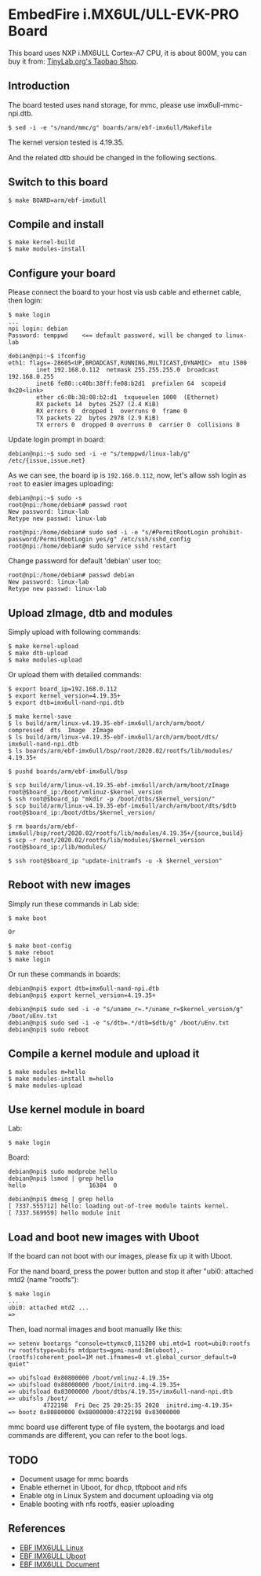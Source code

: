 
# EmbedFire i.MX6UL/ULL-EVK-PRO Board

This board uses NXP i.MX6ULL Cortex-A7 CPU, it is about 800M, you can buy it
from: [TinyLab.org's Taobao Shop](https://shop155917374.taobao.com/).

## Introduction

The board tested uses nand storage, for mmc, please use imx6ull-mmc-npi.dtb.

    $ sed -i -e "s/nand/mmc/g" boards/arm/ebf-imx6ull/Makefile

The kernel version tested is 4.19.35.

And the related dtb should be changed in the following sections.

## Switch to this board

    $ make BOARD=arm/ebf-imx6ull

## Compile and install

    $ make kernel-build
    $ make modules-install

## Configure your board

Please connect the board to your host via usb cable and ethernet cable, then login:

    $ make login
    ...
    npi login: debian
    Password: temppwd    <== default password, will be changed to linux-lab

    debian@npi:~$ ifconfig
    eth1: flags=-28605<UP,BROADCAST,RUNNING,MULTICAST,DYNAMIC>  mtu 1500
            inet 192.168.0.112  netmask 255.255.255.0  broadcast 192.168.0.255
            inet6 fe80::c40b:38ff:fe08:b2d1  prefixlen 64  scopeid 0x20<link>
            ether c6:0b:38:08:b2:d1  txqueuelen 1000  (Ethernet)
            RX packets 14  bytes 2527 (2.4 KiB)
            RX errors 0  dropped 1  overruns 0  frame 0
            TX packets 22  bytes 2978 (2.9 KiB)
            TX errors 0  dropped 0 overruns 0  carrier 0  collisions 0


Update login prompt in board:

    debian@npi:~$ sudo sed -i -e "s/temppwd/linux-lab/g" /etc/{issue,issue.net}

As we can see, the board ip is `192.168.0.112`, now, let's allow ssh login as `root` to easier images uploading:

    debian@npi:~$ sudo -s
    root@npi:/home/debian# passwd root
    New password: linux-lab
    Retype new passwd: linux-lab

    root@npi:/home/debian# sudo sed -i -e "s/#PermitRootLogin prohibit-password/PermitRootLogin yes/g" /etc/ssh/sshd_config
    root@npi:/home/debian# sudo service sshd restart

Change password for default 'debian' user too:

    root@npi:/home/debian# passwd debian
    New password: linux-lab
    Retype new passwd: linux-lab

## Upload zImage, dtb and modules

Simply upload with following commands:

    $ make kernel-upload
    $ make dtb-upload
    $ make modules-upload

Or upload them with detailed commands:

    $ export board_ip=192.168.0.112
    $ export kernel_version=4.19.35+
    $ export dtb=imx6ull-nand-npi.dtb

    $ make kernel-save
    $ ls build/arm/linux-v4.19.35-ebf-imx6ull/arch/arm/boot/
    compressed  dts  Image  zImage
    $ ls build/arm/linux-v4.19.35-ebf-imx6ull/arch/arm/boot/dts/
    imx6ull-nand-npi.dtb
    $ ls boards/arm/ebf-imx6ull/bsp/root/2020.02/rootfs/lib/modules/
    4.19.35+

    $ pushd boards/arm/ebf-imx6ull/bsp

    $ scp build/arm/linux-v4.19.35-ebf-imx6ull/arch/arm/boot/zImage root@$board_ip:/boot/vmlinuz-$kernel_version
    $ ssh root@$board_ip "mkdir -p /boot/dtbs/$kernel_version/"
    $ scp build/arm/linux-v4.19.35-ebf-imx6ull/arch/arm/boot/dts/$dtb root@$board_ip:/boot/dtbs/$kernel_version/

    $ rm boards/arm/ebf-imx6ull/bsp/root/2020.02/rootfs/lib/modules/4.19.35+/{source,build}
    $ scp -r root/2020.02/rootfs/lib/modules/$kernel_version root@$board_ip:/lib/modules/

    $ ssh root@$board_ip "update-initramfs -u -k $kernel_version"

## Reboot with new images

Simply run these commands in Lab side:

    $ make boot

    Or

    $ make boot-config
    $ make reboot
    $ make login

Or run these commands in boards:

    debian@npi$ export dtb=imx6ull-nand-npi.dtb
    debian@npi$ export kernel_version=4.19.35+

    debian@npi$ sudo sed -i -e "s/uname_r=.*/uname_r=$kernel_version/g" /boot/uEnv.txt
    debian@npi$ sudo sed -i -e "s/dtb=.*/dtb=$dtb/g" /boot/uEnv.txt
    debian@npi$ sudo reboot

## Compile a kernel module and upload it

    $ make modules m=hello
    $ make modules-install m=hello
    $ make modules-upload

## Use kernel module in board

Lab:

    $ make login

Board:

    debian@npi$ sudo modprobe hello
    debian@npi$ lsmod | grep hello
    hello                  16384  0

    debian@npi$ dmesg | grep hello
    [ 7337.555712] hello: loading out-of-tree module taints kernel.
    [ 7337.569959] hello module init

## Load and boot new images with Uboot

If the board can not boot with our images, please fix up it with Uboot.

For the nand board, press the power button and stop it after "ubi0: attached mtd2 (name "rootfs"):

    $ make login
    ...
    ubi0: attached mtd2 ...
    =>

Then, load normal images and boot manually like this:

    => setenv bootargs "console=ttymxc0,115200 ubi.mtd=1 root=ubi0:rootfs rw rootfstype=ubifs mtdparts=gpmi-nand:8m(uboot),-(rootfs)coherent_pool=1M net.ifnames=0 vt.global_cursor_default=0 quiet"

    => ubifsload 0x80800000 /boot/vmlinuz-4.19.35+
    => ubifsload 0x88000000 /boot/initrd.img-4.19.35+
    => ubifsload 0x83000000 /boot/dtbs/4.19.35+/imx6ull-nand-npi.dtb
    => ubifsls /boot/
              4722198  Fri Dec 25 20:25:35 2020  initrd.img-4.19.35+
    => bootz 0x80800000 0x88000000:4722198 0x83000000

mmc board use different type of file system, the bootargs and load commands are different, you can refer to the boot logs.

## TODO

* Document usage for mmc boards
* Enable ethernet in Uboot, for dhcp, tftpboot and nfs
* Enable otg in Linux System and document uploading via otg
* Enable booting with nfs rootfs, easier uploading

## References

* [EBF IMX6ULL Linux](https://github.com/Embedfire/ebf_linux_kernel)
* [EBF IMX6ULL Uboot](https://gitee.com/Embedfire/ebf_linux_uboot)
* [EBF IMX6ULL Document](http://doc.embedfire.com/products/link/zh/latest/linux/ebf_i.mx6ull.html)

